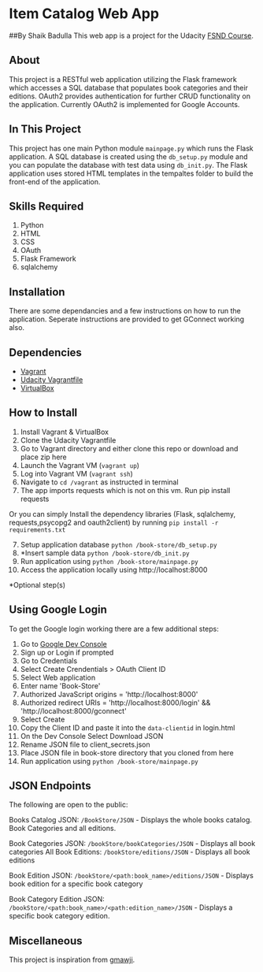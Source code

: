 # Item Catalog Web App
##By Shaik Badulla
This web app is a project for the Udacity [FSND Course](https://www.udacity.com/course/full-stack-web-developer-nanodegree--nd004).

## About
This project is a RESTful web application utilizing the Flask framework which accesses a SQL database that populates book categories and their editions. OAuth2 provides authentication for further CRUD functionality on the application. Currently OAuth2 is implemented for Google Accounts.

## In This Project
This project has one main Python module `mainpage.py` which runs the Flask application. A SQL database is created using the `db_setup.py` module and you can populate the database with test data using `db_init.py`.
The Flask application uses stored HTML templates in the tempaltes folder to build the front-end of the application.

## Skills Required
1. Python
2. HTML
3. CSS
4. OAuth
5. Flask Framework
6. sqlalchemy

## Installation
There are some dependancies and a few instructions on how to run the application.
Seperate instructions are provided to get GConnect working also.

## Dependencies
- [Vagrant](https://www.vagrantup.com/)
- [Udacity Vagrantfile](https://github.com/udacity/fullstack-nanodegree-vm)
- [VirtualBox](https://www.virtualbox.org/wiki/Downloads)



## How to Install
1. Install Vagrant & VirtualBox
2. Clone the Udacity Vagrantfile
3. Go to Vagrant directory and either clone this repo or download and place zip here
3. Launch the Vagrant VM (`vagrant up`)
4. Log into Vagrant VM (`vagrant ssh`)
5. Navigate to `cd /vagrant` as instructed in terminal
6. The app imports requests which is not on this vm. Run pip install requests


Or you can simply Install the dependency libraries (Flask, sqlalchemy, requests,psycopg2 and oauth2client) by running 
`pip install -r requirements.txt`

7. Setup application database `python /book-store/db_setup.py`
8. *Insert sample data `python /book-store/db_init.py`
9. Run application using `python /book-store/mainpage.py`
10. Access the application locally using http://localhost:8000

*Optional step(s)

## Using Google Login
To get the Google login working there are a few additional steps:

1. Go to [Google Dev Console](https://console.developers.google.com)
2. Sign up or Login if prompted
3. Go to Credentials
4. Select Create Crendentials > OAuth Client ID
5. Select Web application
6. Enter name 'Book-Store'
7. Authorized JavaScript origins = 'http://localhost:8000'
8. Authorized redirect URIs = 'http://localhost:8000/login' && 'http://localhost:8000/gconnect'
9. Select Create
10. Copy the Client ID and paste it into the `data-clientid` in login.html
11. On the Dev Console Select Download JSON
12. Rename JSON file to client_secrets.json
13. Place JSON file in book-store directory that you cloned from here
14. Run application using `python /book-store/mainpage.py`

## JSON Endpoints
The following are open to the public:

Books Catalog JSON: `/BookStore/JSON`
    - Displays the whole books catalog. Book Categories and all editions.

Book Categories JSON: `/bookStore/bookCategories/JSON`
    - Displays all book categories
All Book Editions: `/bookStore/editions/JSON`
	- Displays all book editions

Book Edition JSON: `/bookStore/<path:book_name>/editions/JSON`
    - Displays book edition for a specific book category

Book Category Edition JSON: `/bookStore/<path:book_name>/<path:edition_name>/JSON`
    - Displays a specific book category edition.

## Miscellaneous

This project is inspiration from [gmawji](https://github.com/gmawji/item-catalog).
